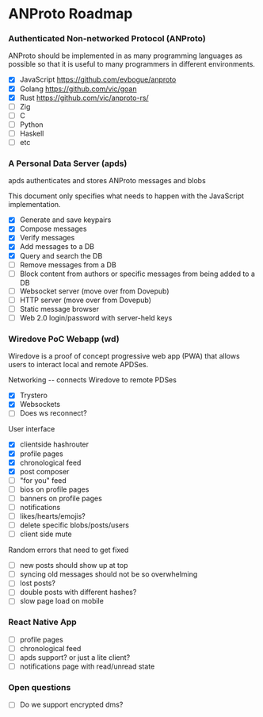 # ANProto Roadmap

### Authenticated Non-networked Protocol (ANProto)

ANProto should be implemented in as many programming languages as possible so that it is useful to many programmers in different environments.

- [x] JavaScript https://github.com/evbogue/anproto
- [x] Golang https://github.com/vic/goan
- [x] Rust https://github.com/vic/anproto-rs/
- [ ] Zig
- [ ] C
- [ ] Python
- [ ] Haskell
- [ ] etc

### A Personal Data Server (apds)

apds authenticates and stores ANProto messages and blobs

This document only specifies what needs to happen with the JavaScript implementation.

- [x] Generate and save keypairs
- [x] Compose messages
- [x] Verify messages
- [x] Add messages to a DB
- [x] Query and search the DB
- [ ] Remove messages from a DB  
- [ ] Block content from authors or specific messages from being added to a DB
- [ ] Websocket server (move over from Dovepub)
- [ ] HTTP server (move over from Dovepub)
- [ ] Static message browser
- [ ] Web 2.0 login/password with server-held keys

### Wiredove PoC Webapp (wd)

Wiredove is a proof of concept progressive web app (PWA) that allows users to interact local and remote APDSes.

Networking -- connects Wiredove to remote PDSes

- [x] Trystero
- [x] Websockets
- [ ] Does ws reconnect?

User interface

- [x] clientside hashrouter
- [x] profile pages
- [x] chronological feed
- [x] post composer
- [ ] "for you" feed
- [ ] bios on profile pages
- [ ] banners on profile pages
- [ ] notifications
- [ ] likes/hearts/emojis?
- [ ] delete specific blobs/posts/users
- [ ] client side mute

Random errors that need to get fixed

- [ ] new posts should show up at top
- [ ] syncing old messages should not be so overwhelming
- [ ] lost posts?
- [ ] double posts with different hashes?
- [ ] slow page load on mobile

### React Native App

- [ ] profile pages
- [ ] chronological feed
- [ ] apds support? or just a lite client?
- [ ] notifications page with read/unread state

### Open questions

- [ ] Do we support encrypted dms?
